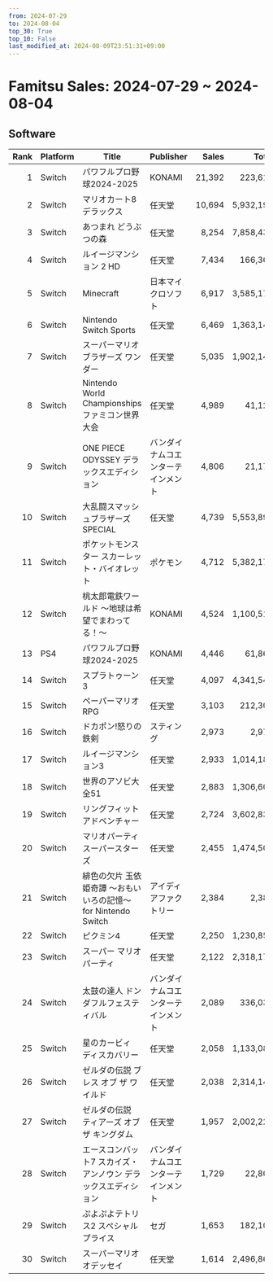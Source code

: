 ```yaml
---
from: 2024-07-29
to: 2024-08-04
top_30: True
top_10: False
last_modified_at: 2024-08-09T23:51:31+09:00
---
```

# Famitsu Sales: 2024-07-29 ~ 2024-08-04
## Software
| Rank | Platform | Title | Publisher | Sales | Total | Rate | New |
| -: | -- | -- | -- | -: | -: | -: | -- |
| 1 | Switch | パワフルプロ野球2024-2025 | KONAMI | 21,392 | 223,619 | 20% |  |
| 2 | Switch | マリオカート8 デラックス | 任天堂 | 10,694 | 5,932,192 | 20% |  |
| 3 | Switch | あつまれ どうぶつの森 | 任天堂 | 8,254 | 7,858,430 | 20% |  |
| 4 | Switch | ルイージマンション 2 HD | 任天堂 | 7,434 | 166,364 | 20% |  |
| 5 | Switch | Minecraft | 日本マイクロソフト | 6,917 | 3,585,175 | 20% |  |
| 6 | Switch | Nintendo Switch Sports | 任天堂 | 6,469 | 1,363,142 | 20% |  |
| 7 | Switch | スーパーマリオブラザーズ ワンダー | 任天堂 | 5,035 | 1,902,143 | 20% |  |
| 8 | Switch | Nintendo World Championships ファミコン世界大会 | 任天堂 | 4,989 | 41,123 | 40% |  |
| 9 | Switch | ONE PIECE ODYSSEY デラックスエディション | バンダイナムコエンターテインメント | 4,806 | 21,179 | 60% |  |
| 10 | Switch | 大乱闘スマッシュブラザーズ SPECIAL | 任天堂 | 4,739 | 5,553,891 | 20% |  |
| 11 | Switch | ポケットモンスター スカーレット・バイオレット | ポケモン | 4,712 | 5,382,178 | 20% |  |
| 12 | Switch | 桃太郎電鉄ワールド 〜地球は希望でまわってる！〜 | KONAMI | 4,524 | 1,100,518 | 20% |  |
| 13 | PS4 | パワフルプロ野球2024-2025 | KONAMI | 4,446 | 61,865 | 20% |  |
| 14 | Switch | スプラトゥーン3 | 任天堂 | 4,097 | 4,341,547 | 20% |  |
| 15 | Switch | ペーパーマリオRPG | 任天堂 | 3,103 | 212,303 | 20% |  |
| 16 | Switch | ドカポン!怒りの鉄剣 | スティング | 2,973 | 2,973 | 60% |  |
| 17 | Switch | ルイージマンション3 | 任天堂 | 2,933 | 1,014,183 | 20% |  |
| 18 | Switch | 世界のアソビ大全51 | 任天堂 | 2,883 | 1,306,603 | 20% |  |
| 19 | Switch | リングフィット アドベンチャー | 任天堂 | 2,724 | 3,602,835 | 20% |  |
| 20 | Switch | マリオパーティ スーパースターズ | 任天堂 | 2,455 | 1,474,505 | 20% |  |
| 21 | Switch | 緋色の欠片 玉依姫奇譚 〜おもいいろの記憶〜 for Nintendo Switch | アイディアファクトリー | 2,384 | 2,384 | 40% |  |
| 22 | Switch | ピクミン4 | 任天堂 | 2,250 | 1,230,850 | 20% |  |
| 23 | Switch | スーパー マリオパーティ | 任天堂 | 2,122 | 2,318,172 | 20% |  |
| 24 | Switch | 太鼓の達人 ドンダフルフェスティバル | バンダイナムコエンターテインメント | 2,089 | 336,034 | 20% |  |
| 25 | Switch | 星のカービィ　ディスカバリー | 任天堂 | 2,058 | 1,133,087 | 20% |  |
| 26 | Switch | ゼルダの伝説 ブレス オブ ザ ワイルド | 任天堂 | 2,038 | 2,314,144 | 20% |  |
| 27 | Switch | ゼルダの伝説　ティアーズ オブ ザ キングダム | 任天堂 | 1,957 | 2,002,225 | 20% |  |
| 28 | Switch | エースコンバット7 スカイズ・アンノウン デラックスエディション | バンダイナムコエンターテインメント | 1,729 | 22,807 | 40% |  |
| 29 | Switch | ぷよぷよテトリス2 スペシャルプライス | セガ | 1,653 | 182,101 | 20% |  |
| 30 | Switch | スーパーマリオ オデッセイ | 任天堂 | 1,614 | 2,496,867 | 20% |  |